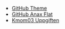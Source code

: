 - [GitHub Theme](https://github.com/osycon/anax-flat-theme)
- [GitHub Anax Flat](https://github.com/osycon/anax-flat)
- [Kmom03 Uppgiften](https://dbwebb.se/uppgift/me-sida-med-grid)